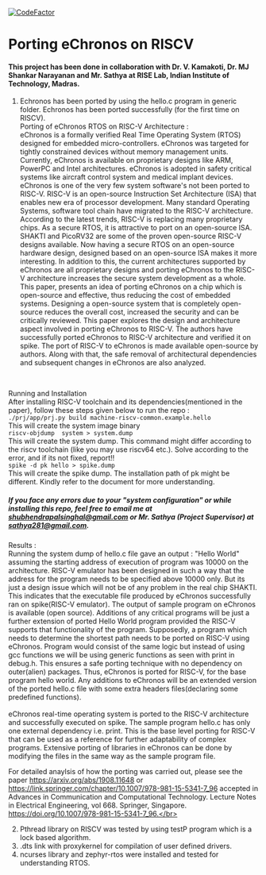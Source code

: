 [![CodeFactor](https://www.codefactor.io/repository/github/singhalshubh/porting-and-testing-on-riscv-/badge/master)](https://www.codefactor.io/repository/github/singhalshubh/porting-and-testing-on-riscv-/overview/master)

# Porting eChronos on RISCV 
#### This project has been done in collaboration with Dr. V. Kamakoti, Dr. MJ Shankar Narayanan and Mr. Sathya at RISE Lab, Indian Institute of Technology, Madras.
1) Echronos has been ported by using the hello.c program in generic folder. Echronos has been ported successfully (for the first time on RISCV).</br>
Porting of eChronos RTOS on RISC-V Architecture : </br>
eChronos is a formally verified Real Time Operating System (RTOS) designed for embedded micro-controllers. eChronos was targeted for tightly constrained devices without memory management units. Currently, eChronos is available on proprietary designs like ARM, PowerPC and Intel architectures. eChronos is adopted in safety critical systems like aircraft control system and medical implant devices. eChronos is one of the very few system software's not been ported to RISC-V. RISC-V is an open-source Instruction Set Architecture (ISA) that enables new era of processor development. Many standard Operating Systems, software tool chain have migrated to the RISC-V architecture. According to the latest trends, RISC-V is replacing many proprietary chips. As a secure RTOS, it is attractive to port on an open-source ISA. SHAKTI and PicoRV32 are some of the proven open-source RISC-V designs available. Now having a secure RTOS on an open-source hardware design, designed based on an open-source ISA makes it more interesting. In addition to this, the current architectures supported by eChronos are all proprietary designs and porting eChronos to the RISC-V architecture increases the secure system development as a whole. This paper, presents an idea of porting eChronos on a chip which is open-source and effective, thus reducing the cost of embedded systems. Designing a open-source system that is completely open-source reduces the overall cost, increased the security and can be critically reviewed. This paper explores the design and architecture aspect involved in porting eChronos to RISC-V. The authors have successfully ported eChronos to RISC-V architecture and verified it on spike. The port of RISC-V to eChronos is made available open-source by authors. Along with that, the safe removal of architectural dependencies and subsequent changes in eChronos are also analyzed.</br>
</br>

Running and Installation <br>
After installing RISC-V toolchain and its dependencies(mentioned in the paper), follow these steps given below to run the repo : <br>
`./prj/app/prj.py build machine-riscv-common.example.hello` <br>
This will create the system image binary <br>
`riscv-objdump  system > system.dump` <br> 
This will create the system dump. This command might differ according to the riscv toolchain (like you may use riscv64 etc.). Solve according to the error, and if its not fixed, report!! <br>
`spike -d pk hello > spike.dump` <br>
This will create the spike dump. The installation path of pk might be different. Kindly refer to the document for more understanding.
 
##### If you face any errors due to your "system configuration" or while installing this repo, feel free to email me at shubhendrapalsinghal@gmail.com or  Mr. Sathya (Project Supervisor) at sathya281@gmail.com.

Results : </br>
Running the system dump of hello.c file gave an output : "Hello World" assuming the starting address of execution
of program was 10000 on the architecture. RISC-V emulator has been designed in such a way that the address
for the program needs to be specified above 10000 only. But its just a design issue which will not be of any
problem in the real chip SHAKTI. This indicates that the executable file produced by eChronos successfully
ran on spike(RISC-V emulator). The output of sample program on eChronos is available (open source).
Additions of any critical programs will be just a further extension of ported Hello World program provided
the RISC-V supports that functionality of the program. Supposedly, a program which needs to determine the
shortest path needs to be ported on RISC-V using eChronos. Program would consist of the same logic but instead
of using gcc functions we will be using generic functions as seen with print in debug.h. This ensures a safe
porting technique with no dependency on outer(alien) packages. Thus, eChronos is ported for RISC-V, for the
base program hello world. Any additions to eChronos will be an extended version of the ported hello.c file with
some extra headers files(declaring some predefined functions).
</br> </br>
eChronos real-time operating system is ported to the RISC-V architecture and successfully executed on spike.
The sample program hello.c has only one external dependency i.e. print. This is the base level porting for RISC-V
that can be used as a reference for further adaptability of complex programs. Extensive porting of libraries in
eChronos can be done by modifying the files in the same way as the sample program file.

For detailed anaylsis of how the porting was carried out, please see the paper https://arxiv.org/abs/1908.11648 or https://link.springer.com/chapter/10.1007/978-981-15-5341-7_96 accepted in Advances in Communication and Computational Technology. Lecture Notes in Electrical Engineering, vol 668. Springer, Singapore. https://doi.org/10.1007/978-981-15-5341-7_96.</br>

2) Pthread library on RISCV was tested by using testP program which is a lock based algorithm.
3) .dts link with proxykernel for compilation of user defined drivers.
4) ncurses library and zephyr-rtos were installed and tested for understanding RTOS.
